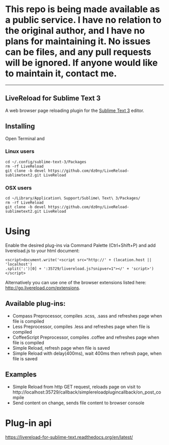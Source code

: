 # This repo is being made available as a public service. I have no relation to the original author, and I have no plans for maintaining it. No issues can be files, and any pull requests will be ignored. If anyone would like to maintain it, contact me.
---

## LiveReload for Sublime Text 3

A web browser page reloading plugin for the [Sublime Text 3](http://sublimetext.com "Sublime Text 3") editor. 

## Installing

Open Terminal and

### Linux users

```
cd ~/.config/sublime-text-3/Packages
rm -rf LiveReload
git clone -b devel https://github.com/dz0ny/LiveReload-sublimetext2.git LiveReload
```

### OSX users

```
cd ~/Library/Application\ Support/Sublime\ Text\ 3/Packages/
rm -rf LiveReload
git clone -b devel https://github.com/dz0ny/LiveReload-sublimetext2.git LiveReload
```

# Using

Enable the desired plug-ins via Command Palette (Ctrl+Shift+P) and add livereload.js to your html document:

```
<script>document.write('<script src="http://' + (location.host || 'localhost')
.split(':')[0] + ':35729/livereload.js?snipver=1"></' + 'script>')</script>
```

Alternatively you can use one of the browser extensions listed here: http://go.livereload.com/extensions.

## Available plug-ins:

 - Compass Preprocessor, compiles .scss, .sass and refreshes page when file is compiled
 - Less Preprocessor, compiles .less and refreshes page when file is compiled
 - CoffeeScript Preprocessor, compiles .coffee and refreshes page when file is compiled
 - Simple Reload, refresh page when file is saved
 - Simple Reload with delay(400ms), wait 400ms then refresh page, when file is saved

## Examples

 - Simple Reload from http GET request, reloads page on visit to http://localhost:35729/callback/simplereloadplugincallback/on_post_compile
 - Send content on change, sends file content to browser console

# Plug-in api

https://livereload-for-sublime-text.readthedocs.org/en/latest/
